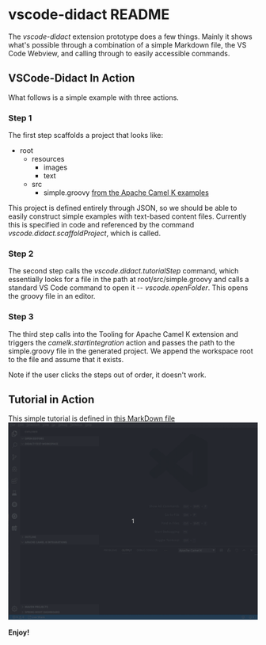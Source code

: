 # vscode-didact README  

The *vscode-didact* extension prototype does a few things. Mainly it shows what's possible through a combination of a simple Markdown file, the VS Code Webview, and calling through to easily accessible commands.

## VSCode-Didact In Action

What follows is a simple example with three actions. 

### Step 1

The first step scaffolds a project that looks like:

* root
  * resources
    * images
    * text
  * src
    * simple.groovy [from the Apache Camel K examples](https://github.com/apache/camel-k/blob/master/examples/simple.groovy)

This project is defined entirely through JSON, so we should be able to easily construct simple examples with text-based content files. Currently this is specified in code and referenced by the command *vscode.didact.scaffoldProject*, which is called.

### Step 2

The second step calls the *vscode.didact.tutorialStep* command, which essentially looks for a file in the path at root/src/simple.groovy and calls a standard VS Code command to open it -- *vscode.openFolder*. This opens the groovy file in an editor.

### Step 3

The third step calls into the Tooling for Apache Camel K extension and triggers the *camelk.startintegration* action and passes the path to the simple.groovy file in the generated project. We append the workspace root to the file and assume that it exists.

Note if the user clicks the steps out of order, it doesn't work. 

## Tutorial in Action

This simple tutorial is defined in [this MarkDown file](./src/tutorial2.md)
![Animated GIF of Tutorial](./images/didact-camelk-simple-tutorial.gif)

**Enjoy!**
